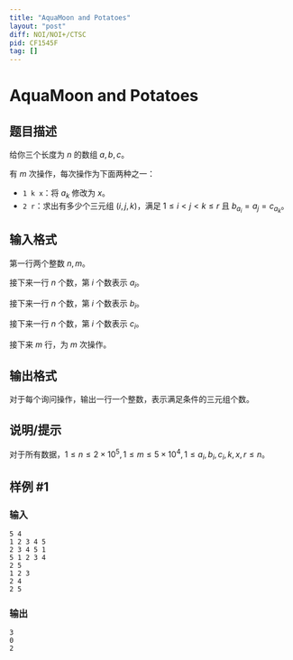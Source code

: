 ```yaml
---
title: "AquaMoon and Potatoes"
layout: "post"
diff: NOI/NOI+/CTSC
pid: CF1545F
tag: []
---
```


# AquaMoon and Potatoes

## 题目描述

给你三个长度为 $n$ 的数组 $a,b,c$。

有 $m$ 次操作，每次操作为下面两种之一：

+ `1 k x`：将 $a_k$ 修改为 $x$。
+ `2 r`：求出有多少个三元组 $(i,j,k)$，满足 $1\leq i<j<k\le r$ 且 $b_{a_i}=a_j=c_{a_k}$。

## 输入格式

第一行两个整数 $n,m$。

接下来一行 $n$ 个数，第 $i$ 个数表示 $a_i$。

接下来一行 $n$ 个数，第 $i$ 个数表示 $b_i$。

接下来一行 $n$ 个数，第 $i$ 个数表示 $c_i$。

接下来 $m$ 行，为 $m$ 次操作。

## 输出格式

对于每个询问操作，输出一行一个整数，表示满足条件的三元组个数。

## 说明/提示

对于所有数据，$1\leq n\leq2\times 10^5,1\leq m\leq 5\times 10^4,1\leq a_i,b_i,c_i,k,x,r\leq n$。

## 样例 #1

### 输入

```
5 4
1 2 3 4 5
2 3 4 5 1
5 1 2 3 4
2 5
1 2 3
2 4
2 5
```

### 输出

```
3
0
2
```

